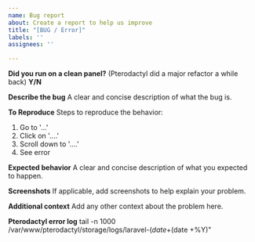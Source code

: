 ```yaml
---
name: Bug report
about: Create a report to help us improve
title: "[BUG / Error]"
labels: ''
assignees: ''

---
```


**Did you run on a clean panel?**
(Pterodactyl did a major refactor a while back)
**Y/N**

**Describe the bug**
A clear and concise description of what the bug is.

**To Reproduce**
Steps to reproduce the behavior:
1. Go to '...'
2. Click on '....'
3. Scroll down to '....'
4. See error

**Expected behavior**
A clear and concise description of what you expected to happen.

**Screenshots**
If applicable, add screenshots to help explain your problem.


**Additional context**
Add any other context about the problem here.

**Pterodactyl error log**
tail -n 1000 /var/www/pterodactyl/storage/logs/laravel-$(date +%F).log | grep "\[$(date +%Y)"
